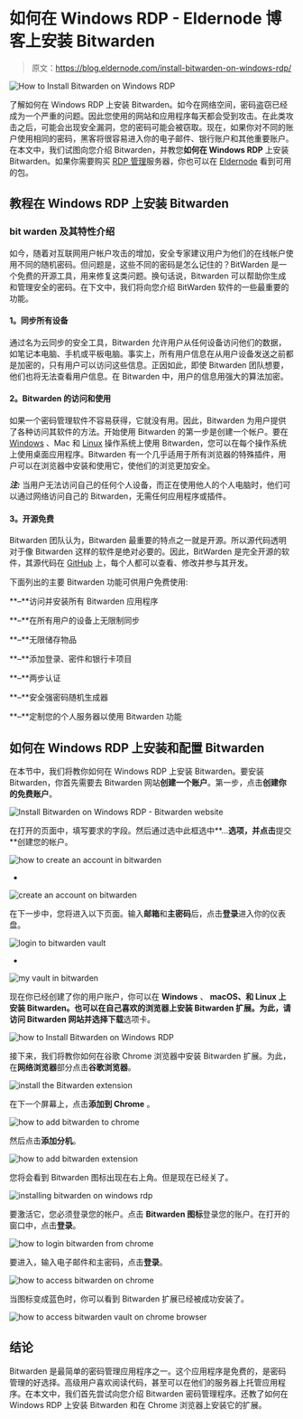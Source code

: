 # 如何在 Windows RDP - Eldernode 博客上安装 Bitwarden

> 原文：<https://blog.eldernode.com/install-bitwarden-on-windows-rdp/>

![How to Install Bitwarden on Windows RDP](img/cf4355379eecf332cb94b591c7793f12.png)

了解如何在 Windows RDP 上安装 Bitwarden。如今在网络空间，密码盗窃已经成为一个严重的问题。因此您使用的网站和应用程序每天都会受到攻击。在此类攻击之后，可能会出现安全漏洞，您的密码可能会被窃取。现在，如果你对不同的账户使用相同的密码，黑客将很容易进入你的电子邮件、银行账户和其他重要账户。在本文中，我们试图向您介绍 Bitwarden，并教您**如何在 Windows RDP** 上安装 Bitwarden。如果你需要购买 [RDP 管理](https://eldernode.com/buy-rdp/)服务器，你也可以在 [Eldernode](https://eldernode.com/) 看到可用的包。

## 教程在 Windows RDP 上安装 Bitwarden

### bit warden 及其特性介绍

如今，随着对互联网用户帐户攻击的增加，安全专家建议用户为他们的在线帐户使用不同的随机密码。但问题是，这些不同的密码是怎么记住的？BitWarden 是一个免费的开源工具，用来修复这类问题。换句话说，Bitwarden 可以帮助你生成和管理安全的密码。在下文中，我们将向您介绍 BitWarden 软件的一些最重要的功能。

#### 1。同步所有设备

通过名为云同步的安全工具，Bitwarden 允许用户从任何设备访问他们的数据，如笔记本电脑、手机或平板电脑。事实上，所有用户信息在从用户设备发送之前都是加密的，只有用户可以访问这些信息。正因如此，即使 Bitwarden 团队想要，他们也将无法查看用户信息。在 Bitwarden 中，用户的信息用强大的算法加密。

#### 2。Bitwarden 的访问和使用

如果一个密码管理软件不容易获得，它就没有用。因此，Bitwarden 为用户提供了各种访问其软件的方法。开始使用 Bitwarden 的第一步是创建一个帐户。要在 [Windows](https://blog.eldernode.com/tag/windows/) 、Mac 和 [Linux](https://blog.eldernode.com/tag/linux/) 操作系统上使用 Bitwarden，您可以在每个操作系统上使用桌面应用程序。Bitwarden 有一个几乎适用于所有浏览器的特殊插件，用户可以在浏览器中安装和使用它，使他们的浏览更加安全。

***注:*** 当用户无法访问自己的任何个人设备，而正在使用他人的个人电脑时，他们可以通过网络访问自己的 Bitwarden，无需任何应用程序或插件。

#### 3。开源免费

Bitwarden 团队认为，Bitwarden 最重要的特点之一就是开源。所以源代码透明对于像 Bitwarden 这样的软件是绝对必要的。因此，BitWarden 是完全开源的软件，其源代码在 [GitHub](https://github.com/bitwarden) 上，每个人都可以查看、修改并参与其开发。

下面列出的主要 Bitwarden 功能可供用户免费使用:

**–**访问并安装所有 Bitwarden 应用程序

**–**在所有用户的设备上无限制同步

**–**无限储存物品

**–**添加登录、密件和银行卡项目

**–**两步认证

**–**安全强密码随机生成器

**–**定制您的个人服务器以使用 Bitwarden 功能

## 如何在 Windows RDP 上安装和配置 Bitwarden

在本节中，我们将教你如何在 Windows RDP 上安装 Bitwarden。要安装 Bitwarden，你首先需要去 Bitwarden 网站**创建一个账户**。第一步，点击**创建你的免费账户**。

![Install Bitwarden on Windows RDP - Bitwarden website](img/b9e7ec5c555b374bce123926da9b44ab.png)

在打开的页面中，填写要求的字段。然后通过选中此框选中**…**选项，并点击**提交**创建您的帐户。

![how to create an account in bitwarden](img/d63b6cde20dfb9d499878e60c649dc15.png)

*

![create an account on bitwarden](img/15ab2df41411c7bb5f0bfa26ac16b382.png)

在下一步中，您将进入以下页面。输入**邮箱**和**主密码**后，点击**登录**进入你的仪表盘。

![login to bitwarden vault](img/99985753e05e8d2361ee3ace45e2c7cd.png)

*

![my vault in bitwarden](img/d85259ead289a5785a67679e7ecd8831.png)

现在你已经创建了你的用户账户，你可以在 **Windows** 、 **macOS、**和 **Linux** 上安装 Bitwarden。也可以在自己喜欢的浏览器上安装 Bitwarden 扩展。为此，请访问 Bitwarden 网站并选择**下载**选项卡。

![how to Install Bitwarden on Windows RDP](img/a8bf6dff1c3453dcbe7d7a84e696226a.png)

接下来，我们将教你如何在谷歌 Chrome 浏览器中安装 Bitwarden 扩展。为此，在**网络浏览器**部分点击**谷歌浏览器**。

![install the Bitwarden extension](img/dde2c96504c011aaea9677347e7358cf.png)

在下一个屏幕上，点击**添加到 Chrome** 。

![how to add bitwarden to chrome](img/380289fa1f3cc08ca19b1e37d55bb0fb.png)

然后点击**添加分机**。

![how to add bitwarden extension](img/8f5ad5bc2a36638bf51dab1f3146fd80.png)

您将会看到 Bitwarden 图标出现在右上角。但是现在已经关了。

![installing bitwarden on windows rdp](img/90b9238500c165c0f4a95542fa546529.png)

要激活它，您必须登录您的帐户。点击 **Bitwarden 图标**登录您的账户。在打开的窗口中，点击**登录**。

![how to login bitwarden from chrome](img/8e8a58920dcb4674819806d895a7e074.png)

要进入，输入电子邮件和主密码，点击**登录**。

![how to access bitwarden on chrome](img/b5980416788523a2a35ccb52abb55ff3.png)

当图标变成蓝色时，你可以看到 Bitwarden 扩展已经被成功安装了。

![how to access bitwarden vault on chrome browser](img/1d43d9477ea2624659638ce80a8be50d.png)

## 结论

Bitwarden 是最简单的密码管理应用程序之一。这个应用程序是免费的，是密码管理的好选择。高级用户喜欢阅读代码，甚至可以在他们的服务器上托管应用程序。在本文中，我们首先尝试向您介绍 Bitwarden 密码管理程序。还教了如何在 Windows RDP 上安装 Bitwarden 和在 Chrome 浏览器上安装它的扩展。